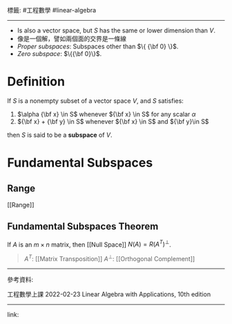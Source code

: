 標籤: #工程數學 #linear-algebra 

---

- Is also a vector space, but $S$ has the same or lower dimension than $V$.
- 像是一個解，譬如兩個面的交界是一條線
- *Proper subspaces*: Subspaces other than $\{ {\bf 0} \}$.
- *Zero subspace*: $\{{\bf 0}\}$.

# Definition

If $S$ is a nonempty subset of a vector space $V$, and $S$ satisfies:

1. $\alpha {\bf x} \in S$ whenever ${\bf x} \in S$ for any scalar $\alpha$
2. ${\bf x} + {\bf y} \in S$ whenever ${\bf x} \in S$ and ${\bf y}\in S$

then $S$ is said to be a **subspace** of $V$.

# Fundamental Subspaces

## Range

[[Range]]

## Fundamental Subspaces Theorem

If $A$ is an $m \times n$ matrix, then [[Null Space]] $N(A) = R(A^T)^\perp$.

> $A^T$: [[Matrix Transposition]]
> $A^\perp$: [[Orthogonal Complement]]

---

參考資料:

工程數學上課 2022-02-23
Linear Algebra with Applications, 10th edition

---

link:

